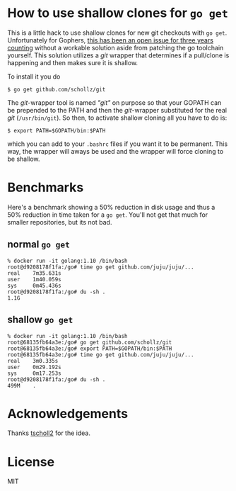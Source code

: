 # How to use shallow clones for `go get`

This is a little hack to use shallow clones for new git checkouts with `go get`. Unfortunately for Gophers, [this has been an open issue for three years counting](https://github.com/golang/go/issues/13078) without a workable solution aside from patching the go toolchain yourself. This solution utilizes a *git* wrapper that determines if a pull/clone is happening and then makes sure it is shallow. 

To install it you do 

```
$ go get github.com/schollz/git
```

The *git*-wrapper tool is named *"git"* on purpose so that your GOPATH can be prepended to the PATH and then the *git*-wrapper substituted for the real *git* (`/usr/bin/git`). So then, to activate shallow cloning all you have to do is: 

```
$ export PATH=$GOPATH/bin:$PATH
```

which you can add to your `.bashrc` files if you want it to be permanent. This way, the wrapper will aways be used and the wrapper will force cloning to be shallow.

# Benchmarks

Here's a benchmark showing a 50% reduction in disk usage and thus a 50% reduction in time taken for a `go get`. You'll not get that much for smaller repositories, but its not bad.

## normal `go get`


```
% docker run -it golang:1.10 /bin/bash
root@d9208178f1fa:/go# time go get github.com/juju/juju/...
real    7m35.631s
user    1m40.059s
sys     0m45.436s
root@d9208178f1fa:/go# du -sh .
1.1G
```

## shallow `go get`

```
% docker run -it golang:1.10 /bin/bash
root@68135fb64a3e:/go# go get github.com/schollz/git
root@68135fb64a3e:/go# export PATH=$GOPATH/bin:$PATH
root@68135fb64a3e:/go# time go get github.com/juju/juju/...
real    3m0.335s
user    0m29.192s
sys     0m17.253s
root@d9208178f1fa:/go# du -sh .
499M    .
```

# Acknowledgements

Thanks [tscholl2](https://github.com/tscholl2) for the idea.

# License

MIT